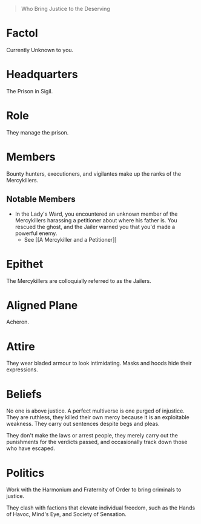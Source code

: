 > Who Bring Justice to the Deserving

# Factol
Currently Unknown to you.
# Headquarters
The Prison in Sigil.
# Role
They manage the prison.
# Members
Bounty hunters, executioners, and vigilantes make up the ranks of the Mercykillers.
## Notable Members
- In the Lady's Ward, you encountered an unknown member of the Mercykillers harassing a petitioner about where his father is. You rescued the ghost, and the Jailer warned you that you'd made a powerful enemy.
	- See [[A Mercykiller and a Petitioner]]
# Epithet
The Mercykillers are colloquially referred to as the Jailers.
# Aligned Plane
Acheron.
# Attire
They wear bladed armour to look intimidating. Masks and hoods hide their expressions.
# Beliefs
No one is above justice. A perfect multiverse is one purged of injustice. They are ruthless, they killed their own mercy because it is an exploitable weakness. They carry out sentences despite begs and pleas. 

They don't make the laws or arrest people, they merely carry out the punishments for the verdicts passed, and occasionally track down those who have escaped.
# Politics
Work with the Harmonium and Fraternity of Order to bring criminals to justice.

They clash with factions that elevate individual freedom, such as the Hands of Havoc, Mind's Eye, and Society of Sensation.
